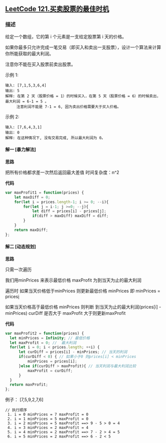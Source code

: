 ## [LeetCode 121.买卖股票的最佳时机](https://leetcode-cn.com/problems/best-time-to-buy-and-sell-stock/)
### 描述

给定一个数组，它的第 i 个元素是一支给定股票第 i 天的价格。

如果你最多只允许完成一笔交易（即买入和卖出一支股票），设计一个算法来计算你所能获取的最大利润。

注意你不能在买入股票前卖出股票。

示例 1:
```
输入: [7,1,5,3,6,4]
输出: 5
解释: 在第 2 天（股票价格 = 1）的时候买入，在第 5 天（股票价格 = 6）的时候卖出，最大利润 = 6-1 = 5 。
     注意利润不能是 7-1 = 6, 因为卖出价格需要大于买入价格。
```
示例 2:
```
输入: [7,6,4,3,1]
输出: 0
解释: 在这种情况下, 没有交易完成, 所以最大利润为 0。
```

#### 解一 [暴力解法]
**思路**

把所有价格都求差一次然后返回最大差值 时间复杂度：n^2

**代码**
```Javascript 
var maxProfit1 = function(prices) {
    let maxDiff = 0;
    for(let i = prices.length-1; i >= 0; --i){
        for(let j = i-1; j >=0; --j){
            let diff = prices[i] - prices[j];
            if(diff > maxDiff) maxDiff = diff;
        }
    }
    return maxDiff;
};
```

#### 解二 [动态规划]
**思路**

只需一次遍历

我们用minPrices 来表示最低价格 maxProfit 为到当天为止的最大利润

遍历时 如果当天价格低于minPrices 则更新最低价格 minPrices 即 minPrices = prices[i](当天的价格)

如果当天价格高于最低价格 minPrices 则判断 到当天为止的最大利润(prices[i] - minPrices) curDiff 是否大于 maxProfit  大于则更新maxProfit


**代码**
```Javascript 
var maxProfit2 = function(prices) {
  let minPrices = Infinity; // 最低价格
  let maxProfit = 0; //  最大利润
  for(let i = 0; i < prices.length; ++i) {
      let curDiff = prices[i] - minPrices; // 当天的利润
      if(curDiff < 0) { // 如果小于0 则prices[i] < minPrices 
          minPrices = prices[i];
      }else if(curDiff > maxProfit){ // 当天利润与最大利润比较
          maxProfit = curDiff;
      }
  }
  return maxProfit;
};
```
例子： [7,5,9,2,7,6]
```
// 执行顺序
 1. i = 0 minPrices = 7 maxProfit = 0  
 2. i = 1 minPrices = 5 maxProfit = 0
 3. i = 2 minPrices = 5 maxProfit ==> 9 - 5 > 0 = 4
 4. i = 3 minPrices = 2 maxProfit = 4
 5. i = 4 minPrices = 2 maxProfit ==> 7 - 2 > 4 = 5
 6. i = 5 minPrices = 2 maxProfit ==> 6 - 2 < 5
```
